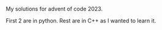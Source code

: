 My solutions for advent of code 2023.

First 2 are in python. Rest are in C++ as I wanted to learn it.
